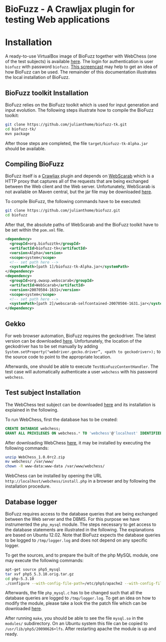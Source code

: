 # BioFuzz - A Crawljax plugin for testing Web applications

# Installation

A ready-to-use VirtualBox image of BioFuzz together with WebChess (one of the test subjects) is available [here](https://dropit.uni.lu/invitations?share=5652547adaabff7db807&dl=1). The login for authentication is user `biofuzz` with password `biofuzz`. [This screencast](https://dropit.uni.lu/invitations?share=babfb75907a530b2606b&dl=1) may help to get an idea of how BioFuzz can be used. The remainder of this documentation illustrates the local installation of BioFuzz.

## BioFuzz toolkit Installation

BioFuzz relies on the BioFuzz toolkit which is used for input generation and
input evolution. The following steps illustrate how to compile the BioFuzz
toolkit:

```bash
git clone https://github.com/julianthome/biofuzz-tk.git
cd biofuzz-tk/
mvn package
```
After those steps are completed, the file `target/biofuzz-tk-Alpha.jar` should be available.

## Compiling BioFuzz

BioFuzz itself is a [Crawljax](http://crawljax.com/) plugin and depends on [WebScarab](https://www.owasp.org/index.php/Category:OWASP_WebScarab_Project) which is a HTTP proxy that captures all of the requests that are being exchanged between the Web client and the Web server. Unfortunately, WebScarab is not available on Maven central, but the jar file may be downloaded [here](https://dropit.uni.lu/invitations?share=724dad6076fae28cef15&dl=1).

To compile BioFuzz, the following commands have to be executed:

```bash
git clone https://github.com/julianthome/biofuzz.git
cd biofuzz
```

After that, the absolute paths of WebScarab and the BioFuzz toolkit have to be set within the `pom.xml` file.

```xml
<dependency>
  <groupId>org.biofuzztk</groupId>
  <artifactId>biofuzz-tk</artifactId>
  <version>Alpha</version>
  <scope>system</scope>
  <!-- set path here -->
  <systemPath>[path 1]/biofuzz-tk-Alpha.jar</systemPath>
</dependency>
<dependency>
  <groupId>org.owasp.webscarab</groupId>
  <artifactId>WebScarab</artifactId>
  <version>20070504-1631</version>
  <scope>system</scope>
  <!-- set path here -->
  <systemPath>[path 2]/webscarab-selfcontained-20070504-1631.jar</systemPath>
</dependency>
```

## Gekko
For web browser automation, BioFuzz requires the geckodriver. The latest
version can be downloaded [here](https://github.com/mozilla/geckodriver/releases).
Unfortunately, the location of the geckodriver has to be set manually by
adding `System.setProperty("webdriver.gecko.driver”, <path to geckodriver>);` to the source code to point to the appropriate location.

Afterwards, one should be able to execute `TestBioFuzzContentHandler`.
The test case will automatically authenticate a user `webchess` with his
password `webchess`.


## Test subject Installation

The WebChess test subject can be downloaded [here](https://dropit.uni.lu/invitations?share=012ccd31f72b9176d8c2&dl=1) and its installation is explained in the following.

To run WebChess, first the database has to be created:

```sql
CREATE DATABASE webchess;
GRANT ALL PRIVILEGES ON webchess.* TO 'webchess'@'localhost' IDENTIFIED BY 'webchess';
```

After downloading WebChess [here](https://dropit.uni.lu/invitations?share=012ccd31f72b9176d8c2&dl=1), it may be installed by executing the following commands:

```bash
unzip WebChess_1.0.0rc2.zip
mv webchess/ /var/www/
chown -R www-data:www-data /var/www/webchess/
```

WebChess can be installed by opening the URL `http://localhost/webchess/install.php` in a browser and by following the installation procedure.

## Database logger

BioFuzz requires access to the database queries that are being
exchanged between the Web server and the DBMS. For this purpose we
have instrumented the `php_mysql` module. The steps necessary to get
access to the database statements are illustrated in the following.
The explanations are based on Ubuntu 12.02. Note that BioFuzz expects the
database queries to be logged to `/tmp/logger.log` and does not depend on any specific logger.

To get the sources, and to prepare the built of the php MySQL module,
one may execute the following commands:

```bash
apt-get source php5_mysql
tar xvf php5_5.3.10.orig.tar.gz
cd php-5.3.10
./configure --with-config-file-path=/etc/php5/apache2 --with-config-file-scan-dir=/etc/php5/apache2/conf.d --sysconfdir=/etc --localstatedir=/var --mandir=/usr/share/man --disable-debug --with-regex=php --disable-rpath --disable-static --with-pic --with-layout=GNU --with-pear=/usr/share/php --enable-sysvsem --enable-sysvshm --enable-sysvmsg --enable-bcmath --with-bz2 --enable-ctype --without-gdbm --with-iconv --with-gettext --enable-mbstring --enable-shmop --enable-sockets --enable-wddx --with-libxml-dir=/usr --with-zlib --with-kerberos=/usr --with-openssl --enable-zip --with-mhash=yes --with-exec-dir=/usr/lib/php5/libexec --with-mysql-sock=/var/run/mysqld/mysqld.sock --with-mysql=shared,/usr --with-pdo-mysql=shared,/usr --with-mysqli=shared,/usr/bin/mysql_config --with-libdir=/lib/i386-linux-gnu/
```

Afterwards, the file `php_mysql.c` has to be changed such that all the database
queries are logged to `/tmp/logger.log`. To get an idea on how to modify the module, please take a look the the patch file which can be downloaded [here](https://dropit.uni.lu/invitations?share=2484bc72ffefa0068c6e&dl=1).

After running `make`, you should be able to see the file `mysql.so` in
the `modules/` subdirectory. On an Ubuntu system this file can be
copied to `/usr/lib/php5/20090626+lfs`. After restarting apache the module is up and ready.
